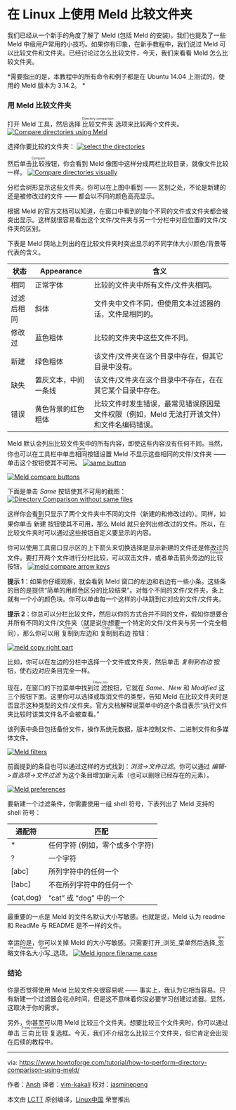 在 Linux 上使用 Meld 比较文件夹
============================================================

我们已经从一个新手的角度了解了 Meld (包括 Meld 的安装)，我们也提及了一些 Meld 中级用户常用的小技巧。如果你有印象，在新手教程中，我们说过 Meld 可以比较文件和文件夹。已经讨论过怎么比较文件，今天，我们来看看 Meld 怎么比较文件夹。

*需要指出的是，本教程中的所有命令和例子都是在 Ubuntu 14.04 上测试的，使用的 Meld 版本为 3.14.2。 *

### 用 Meld 比较文件夹

打开 Meld 工具，然后选择 <ruby>比较文件夹<rt>Directory comparison</rt></ruby> 选项来比较两个文件夹。
[
 ![Compare directories using Meld](https://www.howtoforge.com/images/beginners-guide-to-visual-merge-tool-meld-on-linux-part-3/meld-dir-comp-1.png) 
][5]

选择你要比较的文件夹：
[
 ![select the directories](https://www.howtoforge.com/images/beginners-guide-to-visual-merge-tool-meld-on-linux-part-3/meld-sel-dir-2.png) 
][6]

然后单击<ruby>比较<rt>Compare </rt></ruby>按钮，你会看到 Meld 像图中这样分成两栏比较目录，就像文件比较一样。
[
 ![Compare directories visually](https://www.howtoforge.com/images/beginners-guide-to-visual-merge-tool-meld-on-linux-part-3/meld-dircomp-begins-3.png) 
][7]

分栏会树形显示这些文件夹。你可以在上图中看到 —— 区别之处，不论是新建的还是被修改过的文件 —— 都会以不同的颜色高亮显示。

根据 Meld 的官方文档可以知道，在窗口中看到的每个不同的文件或文件夹都会被突出显示。这样就很容易看出这个文件/文件夹与另一个分栏中对应位置的文件/文件夹的区别。

下表是 Meld 网站上列出的在比较文件夹时突出显示的不同字体大小/颜色/背景等代表的含义。


|**状态** | **Appearance** | **含义** |
| --- | --- | --- |
| 相同 | 正常字体 | 比较的文件夹中所有文件/文件夹相同。|
| 过滤后相同 | 斜体 | 文件夹中文件不同，但使用文本过滤器的话，文件是相同的。|
| 修改过 | 蓝色粗体 | 比较的文件夹中这些文件不同。 |
| 新建 | 绿色粗体 | 该文件/文件夹在这个目录中存在，但其它目录中没有。|
| 缺失 | 置灰文本，中间一条线 | 该文件/文件夹在这个目录中不存在，在在其它某个目录中存在。 |
| 错误 | 黄色背景的红色粗体 | 比较文件时发生错误，最常见错误原因是文件权限（例如，Meld 无法打开该文件）和文件名编码错误。 |

Meld 默认会列出比较文件夹中的所有内容，即使这些内容没有任何不同。当然，你也可以在工具栏中单击<ruby>相同<rt>Same</rt></ruby>按钮设置 Meld 不显示这些相同的文件/文件夹 —— 单击这个按钮使其不可用。
[
 ![same button](https://www.howtoforge.com/images/beginners-guide-to-visual-merge-tool-meld-on-linux-part-3/meld-same-button.png) 
][3]

[
 ![Meld compare buttons](https://www.howtoforge.com/images/beginners-guide-to-visual-merge-tool-meld-on-linux-part-3/meld-same-disabled.png) 
][8]

下面是单击 _Same_ 按钮使其不可用的截图：
[
 ![Directory Comparison without same files](https://www.howtoforge.com/images/beginners-guide-to-visual-merge-tool-meld-on-linux-part-3/meld-only-diff.png) 
][9]

这样你会看到只显示了两个文件夹中不同的文件（新建的和修改过的）。同样，如果你单击 <ruby>新建<rt>New</rt></ruby> 按钮使其不可用，那么 Meld 就只会列出修改过的文件。所以，在比较文件夹时可以通过这些按钮自定义要显示的内容。

你可以使用工具窗口显示区的上下箭头来切换选择是显示新建的文件还是修改过的文件。要打开两个文件进行分栏比较，可以双击文件，或者单击箭头旁边的 <ruby>比较<rt>Compare</rt></ruby>按钮。
[
 ![meld compare arrow keys](https://www.howtoforge.com/images/beginners-guide-to-visual-merge-tool-meld-on-linux-part-3/meld-compare-arrows.png) 
][10]

**提示 1**：如果你仔细观察，就会看到 Meld 窗口的左边和右边有一些小条。这些条的目的是提供“简单的用颜色区分的比较结果”。对每个不同的文件/文件夹，条上就有一个小的颜色块。你可以单击每一个这样的小块跳到它对应的文件/文件夹。

**提示 2**：你总可以分栏比较文件，然后以你的方式合并不同的文件，假如你想要合并所有不同的文件/文件夹（就是说你想要一个特定的文件/文件夹与另一个完全相同），那么你可以用 <ruby>复制到左边<rt>Copy Left</rt></ruby>和 <ruby>复制到右边<rt> Copy Right</rt></ruby> 按钮：

[
 ![meld copy right part](https://www.howtoforge.com/images/beginners-guide-to-visual-merge-tool-meld-on-linux-part-3/meld-copy-right-left.png) 
][11]

比如，你可以在左边的分栏中选择一个文件或文件夹，然后单击 _复制到右边_ 按钮，使右边对应条目完全一样。

现在，在窗口的下拉菜单中找到<ruby>过滤<rt>Filters /rt></ruby>按钮，它就在 _Same_、_New_ 和 _Modified_  这三个按钮下面。这里你可以选择或取消文件的类型，告知 Meld 在比较文件夹时是否显示这种类型的文件/文件夹。官方文档解释说菜单中的这个条目表示“执行文件夹比较时该类文件名不会被查看。”

该列表中条目包括备份文件，操作系统元数据，版本控制文件、二进制文件和多媒体文件。

[
 ![Meld filters](https://www.howtoforge.com/images/beginners-guide-to-visual-merge-tool-meld-on-linux-part-3/meld-filters.png) 
][12]

前面提到的条目也可以通过这样的方式找到：_浏览->文件过滤_。你可以通过 _编辑->首选项->文件过滤_ 为这个条目增加新元素（也可以删除已经存在的元素）。

[
 ![Meld preferences](https://www.howtoforge.com/images/beginners-guide-to-visual-merge-tool-meld-on-linux-part-3/meld-edit-filters-menu.png) 
][13]

要新建一个过滤条件，你需要使用一组 shell 符号，下表列出了 Meld 支持的 shell 符号：

| **通配符** | **匹配** |
| --- | --- |
| * | 任何字符 (例如，零个或多个字符) |
| ? | 一个字符 |
| [abc] | 所列字符中的任何一个 |
| [!abc] | 不在所列字符中的任何一个 |
| {cat,dog} | “cat” 或 “dog” 中的一个 |

最重要的一点是 Meld 的文件名默认大小写敏感。也就是说，Meld 认为 readme 和 ReadMe 与 README 是不一样的文件。

幸运的是，你可以关掉 Meld 的大小写敏感。只需要打开_浏览_菜单然后选择_<ruby>忽略文件名大小写<rt> Ignore Filename Case </rt></ruby>_选项。
[
 ![Meld ignore filename case](https://www.howtoforge.com/images/beginners-guide-to-visual-merge-tool-meld-on-linux-part-3/meld-ignore-case.png) 
][14]

### 结论

你是否觉得使用 Meld 比较文件夹很容易呢 —— 事实上，我认为它相当容易。只有新建一个过滤器会花点时间，但是这不意味着你没必要学习创建过滤器。显然，这取决于你的需求。

另外，你甚至可以用 Meld 比较三个文件夹。想要比较三个文件夹时，你可以通过单击 <ruby>三向比较<rt>3-way comparison</rt></ruby> 复选框。今天，我们不介绍怎么比较三个文件夹，但它肯定会出现在后续的教程中。


--------------------------------------------------------------------------------

via: https://www.howtoforge.com/tutorial/how-to-perform-directory-comparison-using-meld/

作者：[Ansh][a]
译者：[vim-kakali](https://github.com/vim-kakali)
校对：[jasminepeng](https://github.com/jasminepeng)

本文由 [LCTT](https://github.com/LCTT/TranslateProject) 原创编译，[Linux中国](https://linux.cn/) 荣誉推出

[a]:https://www.howtoforge.com/tutorial/how-to-perform-directory-comparison-using-meld/
[1]:https://www.howtoforge.com/tutorial/how-to-perform-directory-comparison-using-meld/#compare-directories-using-meld
[2]:https://www.howtoforge.com/tutorial/how-to-perform-directory-comparison-using-meld/#conclusion
[3]:https://www.howtoforge.com/images/beginners-guide-to-visual-merge-tool-meld-on-linux-part-3/big/meld-same-button.png
[4]:https://www.howtoforge.com/tutorial/beginners-guide-to-visual-merge-tool-meld-on-linux/
[5]:https://www.howtoforge.com/images/beginners-guide-to-visual-merge-tool-meld-on-linux-part-3/big/meld-dir-comp-1.png
[6]:https://www.howtoforge.com/images/beginners-guide-to-visual-merge-tool-meld-on-linux-part-3/big/meld-sel-dir-2.png
[7]:https://www.howtoforge.com/images/beginners-guide-to-visual-merge-tool-meld-on-linux-part-3/big/meld-dircomp-begins-3.png
[8]:https://www.howtoforge.com/images/beginners-guide-to-visual-merge-tool-meld-on-linux-part-3/big/meld-same-disabled.png
[9]:https://www.howtoforge.com/images/beginners-guide-to-visual-merge-tool-meld-on-linux-part-3/big/meld-only-diff.png
[10]:https://www.howtoforge.com/images/beginners-guide-to-visual-merge-tool-meld-on-linux-part-3/big/meld-compare-arrows.png
[11]:https://www.howtoforge.com/images/beginners-guide-to-visual-merge-tool-meld-on-linux-part-3/big/meld-copy-right-left.png
[12]:https://www.howtoforge.com/images/beginners-guide-to-visual-merge-tool-meld-on-linux-part-3/big/meld-filters.png
[13]:https://www.howtoforge.com/images/beginners-guide-to-visual-merge-tool-meld-on-linux-part-3/big/meld-edit-filters-menu.png
[14]:https://www.howtoforge.com/images/beginners-guide-to-visual-merge-tool-meld-on-linux-part-3/big/meld-ignore-case.png
